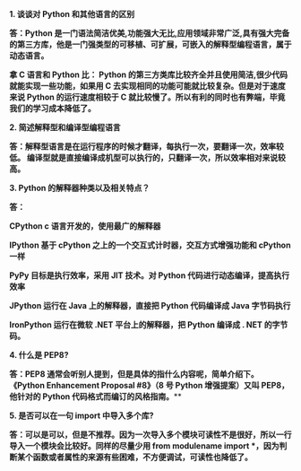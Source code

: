 **1. 谈谈对 Python 和其他语言的区别**

 

**答：Python 是一门语法简洁优美,功能强大无比,应用领域非常广泛,具有强大完备的第三方库，他是一门强类型的可移植、可扩展，可嵌入的解释型编程语言，属于动态语言。**

**拿 C 语言和 Python 比： Python 的第三方类库比较齐全并且使用简洁,很少代码就能实现一些功能，如果用 C 去实现相同的功能可能就比较复杂。但是对于速度来说 Python 的运行速度相较于 C 就比较慢了。所以有利的同时也有弊端，毕竟我们的学习成本降低了。**

 

**2. 简述解释型和编译型编程语言**

**答：解释型语言是在运行程序的时候才翻译，每执行一次，要翻译一次，效率较低。 编译型就是直接编译成机型可以执行的，只翻译一次，所以效率相对来说较高。**

 

**3. Python 的解释器种类以及相关特点？**

**答：**

**CPython c 语言开发的，使用最广的解释器**

**IPython 基于 cPython 之上的一个交互式计时器，交互方式增强功能和 cPython 一样**

**PyPy 目标是执行效率，采用 JIT 技术。对 Python 代码进行动态编译，提高执行效率**

**JPython 运行在 Java 上的解释器，直接把 Python 代码编译成 Java 字节码执行**

**IronPython 运行在微软 .NET 平台上的解释器，把 Python 编译成 . NET 的字节码。**

**4. 什么是 PEP8?**

 

**答：PEP8 通常会听别人提到，但是具体的指什么内容呢，简单介绍下。 《Python Enhancement Proposal #8》（8 号 Python 增强提案）又叫 PEP8，他针对的 Python 代码格式而编订的风格指南。****

**5. 是否可以在一句 import 中导入多个库?**

 

**答：可以是可以，但是不推荐。因为一次导入多个模块可读性不是很好，所以一行导入一个模块会比较好。同样的尽量少用 from modulename import \*，因为判断某个函数或者属性的来源有些困难，不方便调试，可读性也降低了。**

​	

